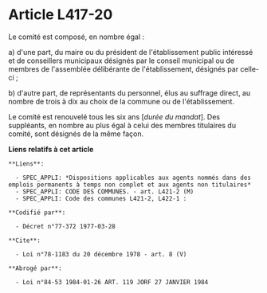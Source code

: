 # Article L417-20

Le comité est composé, en nombre égal :

a) d'une part, du maire ou du président de l'établissement public intéressé et de conseillers municipaux désignés par le
conseil municipal ou de membres de l'assemblée délibérante de l'établissement, désignés par celle-ci ;

b) d'autre part, de représentants du personnel, élus au suffrage direct, au nombre de trois à dix au choix de la commune ou
de l'établissement.

Le comité est renouvelé tous les six ans [*durée du mandat*]. Des suppléants, en nombre au plus égal à celui des membres
titulaires du comité, sont désignés de la même façon.

**Liens relatifs à cet article**

	**Liens**:

	  - SPEC_APPLI: *Dispositions applicables aux agents nommés dans des emplois permanents à temps non complet et aux agents non titulaires*
	  - SPEC_APPLI: CODE DES COMMUNES. - art. L421-2 (M)
	  - SPEC_APPLI: Code des communes L421-2, L422-1 :

	**Codifié par**:

	  - Décret n°77-372 1977-03-28

	**Cite**:

	  - Loi n°78-1183 du 20 décembre 1978 - art. 8 (V)

	**Abrogé par**:

	  - Loi n°84-53 1984-01-26 ART. 119 JORF 27 JANVIER 1984
